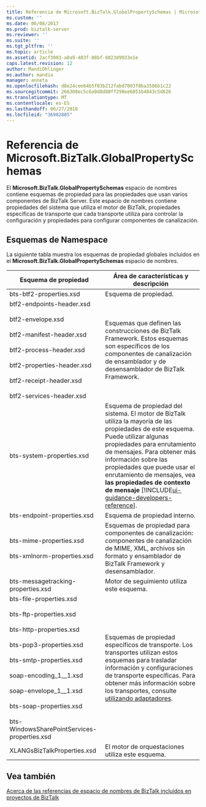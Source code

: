 ```yaml
---
title: Referencia de Microsoft.BizTalk.GlobalPropertySchemas | Microsoft Docs
ms.custom: ''
ms.date: 06/08/2017
ms.prod: biztalk-server
ms.reviewer: ''
ms.suite: ''
ms.tgt_pltfrm: ''
ms.topic: article
ms.assetid: 2acf3083-a0a9-483f-88bf-8023d9933e1e
caps.latest.revision: 12
author: MandiOhlinger
ms.author: mandia
manager: anneta
ms.openlocfilehash: d8e24cee64b5f03b212fabd7003f8ba3586b1c22
ms.sourcegitcommit: 266308ec5c6a9d8d80ff298ee6051b4843c5d626
ms.translationtype: MT
ms.contentlocale: es-ES
ms.lasthandoff: 06/27/2018
ms.locfileid: "36982885"
---
```

# <a name="microsoftbiztalkglobalpropertyschemas-reference"></a>Referencia de Microsoft.BizTalk.GlobalPropertySchemas
El **Microsoft.BizTalk.GlobalPropertySchemas** espacio de nombres contiene esquemas de propiedad para las propiedades que usan varios componentes de BizTalk Server. Este espacio de nombres contiene propiedades del sistema que utiliza el motor de BizTalk, propiedades específicas de transporte que cada transporte utiliza para controlar la configuración y propiedades para configurar componentes de canalización.  

## <a name="namespace-schemas"></a>Esquemas de Namespace  

 La siguiente tabla muestra los esquemas de propiedad globales incluidos en el **Microsoft.BizTalk.GlobalPropertySchemas** espacio de nombres.  


|                                                                                                                                                              Esquema de propiedad                                                                                                                                                              |                                                                                                                                                               Área de características y descripción                                                                                                                                                                |
|-------------------------------------------------------------------------------------------------------------------------------------------------------------------------------------------------------------------------------------------------------------------------------------------------------------------------------------------|-----------------------------------------------------------------------------------------------------------------------------------------------------------------------------------------------------------------------------------------------------------------------------------------------------------------------------------------------------------|
|                                                                                                                                                          bts-btf2-properties.xsd                                                                                                                                                          |                                                                                                                                                                     Esquema de propiedad.                                                                                                                                                                      |
|                                             btf2-endpoints-header.xsd<br /><br /> btf2-envelope.xsd<br /><br /> btf2-manifest-header.xsd<br /><br /> btf2-process-header.xsd<br /><br /> btf2-properties-header.xsd<br /><br /> btf2-receipt-header.xsd<br /><br /> btf2-services-header.xsd                                              |                                                                                                   Esquemas que definen las construcciones de BizTalk Framework. Estos esquemas son específicos de los componentes de canalización de ensamblador y de desensamblador de BizTalk Framework.                                                                                                   |
|                                                                                                                                                         bts-system-properties.xsd                                                                                                                                                         | Esquema de propiedad del sistema. El motor de BizTalk utiliza la mayoría de las propiedades de este esquema. Puede utilizar algunas propiedades para enrutamiento de mensajes. Para obtener más información sobre las propiedades que puede usar el enrutamiento de mensajes, vea **las propiedades de contexto de mensaje** [!INCLUDE[ui-guidance-developers-reference](../includes/ui-guidance-developers-reference.md)]. |
|                                                                                                                                                        bts-endpoint-properties.xsd                                                                                                                                                        |                                                                                                                                                           Esquema de propiedad interno.                                                                                                                                                            |
|                                                                                                                                      bts-mime-properties.xsd<br /><br /> bts-xmlnorm-properties.xsd                                                                                                                                       |                                                                                                      Esquemas de propiedad para componentes de canalización: componentes de canalización de MIME, XML, archivos sin formato y ensamblador de BizTalk Framework y desensamblador.                                                                                                      |
|                                                                                                                                                    bts-messagetracking-properties.xsd                                                                                                                                                     |                                                                                                                                                           Motor de seguimiento utiliza este esquema.                                                                                                                                                           |
| bts-file-properties.xsd<br /><br /> bts-ftp-properties.xsd<br /><br /> bts-http-properties.xsd<br /><br /> bts-pop3-properties.xsd<br /><br /> bts-smtp-properties.xsd<br /><br /> soap-encoding_1__1.xsd<br /><br /> soap-envelope_1__1.xsd<br /><br /> bts-soap-properties.xsd<br /><br /> bts-WindowsSharePointServices-properties.xsd |                                                               Esquemas de propiedad específicos de transporte. Los transportes utilizan estos esquemas para trasladar información y configuraciones de transporte específicas. Para obtener más información sobre los transportes, consulte [utilizando adaptadores](../core/using-adapters.md).                                                                |
|                                                                                                                                                        XLANGsBizTalkProperties.xsd                                                                                                                                                        |                                                                                                                                                        El motor de orquestaciones utiliza este esquema.                                                                                                                                                         |

## <a name="see-also"></a>Vea también  
 [Acerca de las referencias de espacio de nombres de BizTalk incluidos en proyectos de BizTalk](../core/about-biztalk-namespace-references-included-in-biztalk-projects.md)